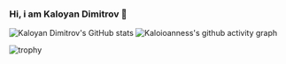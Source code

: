 ### Hi, i am Kaloyan Dimitrov 👋

![Kaloyan Dimitrov's GitHub stats](https://github-readme-stats.vercel.app/api?username=Kaloioanness&theme=dracula&show_icons=true)  ![Kaloioanness's github activity graph](https://github-readme-activity-graph.vercel.app/graph?username=Kaloioanness&theme=dracula)

![trophy](https://github-profile-trophy.vercel.app/?username=Kaloioanness)

